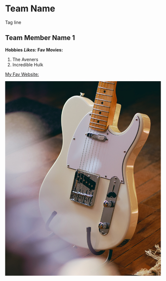# Team Name
Tag line

## Team Member Name 1 

**Hobbies**
***Likes:***
**Fav Movies:**
1. The Aveners
2. Incredible Hulk

[My Fav Website:](https://www.amazon.ca)

![Fender Telecaster](images/tele.jpg)

<!--Will this show up?-->

